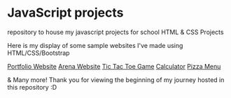 # JavaScript projects
 repository to house my javascript projects for school 
HTML & CSS Projects

Here is my display of some sample websites I've made using HTML/CSS/Bootstrap

[Portfolio Website](https://yzjmcude.a2hosted.com/)
[Arena Website](https://github.com/dwcml1995/HTML-and-CSS-Projects/tree/main/bootstrap4_project)
[Tic Tac Toe Game](https://github.com/dwcml1995/JavaScript-projects/tree/main/tictactoe)
[Calculator](https://github.com/dwcml1995/JavaScript-projects/tree/main/calculator)
[Pizza Menu](https://github.com/dwcml1995/JavaScript-projects/tree/main/pizzaproject)

& Many more! Thank you for viewing the beginning of my journey hosted in this repository :D 
